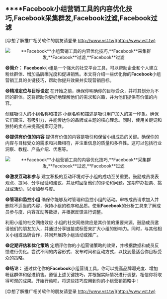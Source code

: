 ## ****Facebook**小组营销工具的内容优化技巧,**Facebook**采集群发,**Facebook**过滤,**Facebook**过滤**

[😍想了解推广相关软件的朋友请登录 http://www.vst.tw](http://www.vst.tw)

 <center><img src="https://vst.tw/MP4/tuiguang/png/6.png" alt="**Facebook**小组营销工具的内容优化技巧,**Facebook**采集群发,**Facebook**过滤,**Facebook**过滤"></center>

**😄简介：**
**Facebook**小组是一个强大的社交平台工具，可以帮助企业和个人建立粉丝群体、增加品牌曝光度和促进销售。本文将介绍一些优化你的**Facebook**小组营销工具的关键技巧，帮助你提升效果并实现营销目标。

**😄精准定位与目标设定**
在开始之前，确保你明确你的目标受众，并将其划分为不同的群体。这将帮助你更好地理解他们的需求和兴趣，并为他们提供有价值的内容。

创建吸引人的小组名称和描述
小组名称和描述是吸引用户加入的第一印象。确保它们简洁、有吸引力，并能传达你的品牌或主题的核心理念。同时，使用关键词和独特的卖点来提高搜索可见性。

**😄提供有价值的内容**
提供有价值的内容是吸引和保留小组成员的关键。确保你的内容与目标受众的需求和兴趣相符，并注重信息的质量和多样性。这可以包括行业洞察、教程、产品介绍、优惠等。

 <center><img src="https://vst.tw/MP4/tuiguang/png/3.png" alt="**Facebook**小组营销工具的内容优化技巧,**Facebook**采集群发,**Facebook**过滤,**Facebook**过滤"></center>

**😄激发互动和参与**
建立积极的互动环境对于小组的成功至关重要。鼓励成员发表观点、提问、分享经验和建议，并及时回复他们的评论和问题。定期举办投票、挑战或活动，以增加参与度。

**😄管理和监控小组**
确保你能够及时管理和监控小组的活动。审核成员请求加入并删除不适当的内容，保持小组的秩序和品质。使用**Facebook**的分析工具来了解成员参与度、内容互动等数据，并根据反馈进行调整。

利用小组的社交网络效应
小组的社交网络效应是其价值的重要来源。鼓励成员邀请他们的朋友加入，并通过分享链接或标签来扩大小组的影响力。同时，与其他相关小组或品牌合作，共同开展跨小组活动或推广。

**😄定期评估和优化策略**
定期评估你的小组营销策略的效果，并根据数据和成员反馈进行优化。尝试不同的内容形式、发布时间和互动方式，以找到最适合你目标受众的策略。

**😄结论：**
通过优化你的**Facebook**小组营销工具，你可以提高品牌曝光度、增加粉丝群体和促进销售。遵循上述关键技巧，并根据实际情况进行调整，相信你将取得可观的成果。开始行动吧，将这些技巧应用到你的小组营销策略中！

[😍想了解推广相关软件的朋友请登录 http://www.vst.tw](http://www.vst.tw)



